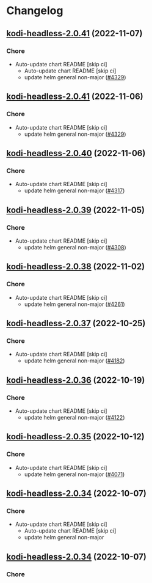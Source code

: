 # Changelog



## [kodi-headless-2.0.41](https://github.com/truecharts/charts/compare/kodi-headless-2.0.40...kodi-headless-2.0.41) (2022-11-07)

### Chore

- Auto-update chart README [skip ci]
  - Auto-update chart README [skip ci]
  - update helm general non-major ([#4329](https://github.com/truecharts/charts/issues/4329))




## [kodi-headless-2.0.41](https://github.com/truecharts/charts/compare/kodi-headless-2.0.40...kodi-headless-2.0.41) (2022-11-06)

### Chore

- Auto-update chart README [skip ci]
  - update helm general non-major ([#4329](https://github.com/truecharts/charts/issues/4329))




## [kodi-headless-2.0.40](https://github.com/truecharts/charts/compare/kodi-headless-2.0.39...kodi-headless-2.0.40) (2022-11-06)

### Chore

- Auto-update chart README [skip ci]
  - update helm general non-major ([#4317](https://github.com/truecharts/charts/issues/4317))




## [kodi-headless-2.0.39](https://github.com/truecharts/charts/compare/kodi-headless-2.0.38...kodi-headless-2.0.39) (2022-11-05)

### Chore

- Auto-update chart README [skip ci]
  - update helm general non-major ([#4308](https://github.com/truecharts/charts/issues/4308))




## [kodi-headless-2.0.38](https://github.com/truecharts/charts/compare/kodi-headless-2.0.37...kodi-headless-2.0.38) (2022-11-02)

### Chore

- Auto-update chart README [skip ci]
  - update helm general non-major ([#4261](https://github.com/truecharts/charts/issues/4261))




## [kodi-headless-2.0.37](https://github.com/truecharts/charts/compare/kodi-headless-2.0.36...kodi-headless-2.0.37) (2022-10-25)

### Chore

- Auto-update chart README [skip ci]
  - update helm general non-major ([#4182](https://github.com/truecharts/charts/issues/4182))




## [kodi-headless-2.0.36](https://github.com/truecharts/charts/compare/kodi-headless-2.0.35...kodi-headless-2.0.36) (2022-10-19)

### Chore

- Auto-update chart README [skip ci]
  - update helm general non-major ([#4122](https://github.com/truecharts/charts/issues/4122))




## [kodi-headless-2.0.35](https://github.com/truecharts/charts/compare/kodi-headless-2.0.34...kodi-headless-2.0.35) (2022-10-12)

### Chore

- Auto-update chart README [skip ci]
  - update helm general non-major ([#4071](https://github.com/truecharts/charts/issues/4071))




## [kodi-headless-2.0.34](https://github.com/truecharts/charts/compare/kodi-headless-2.0.33...kodi-headless-2.0.34) (2022-10-07)

### Chore

- Auto-update chart README [skip ci]
  - Auto-update chart README [skip ci]
  - update helm general non-major




## [kodi-headless-2.0.34](https://github.com/truecharts/charts/compare/kodi-headless-2.0.33...kodi-headless-2.0.34) (2022-10-07)

### Chore
